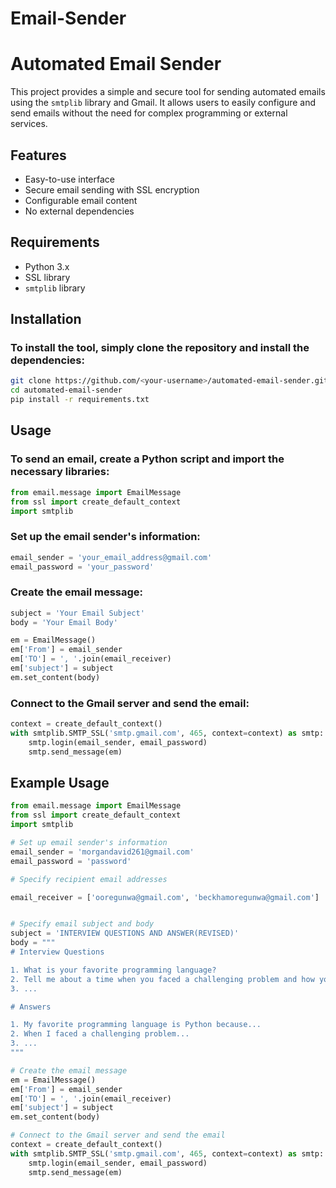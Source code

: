 ﻿# Email-Sender
 # Automated Email Sender

This project provides a simple and secure tool for sending automated emails using the `smtplib` library and Gmail. It allows users to easily configure and send emails without the need for complex programming or external services.

## Features

- Easy-to-use interface
- Secure email sending with SSL encryption
- Configurable email content
- No external dependencies

## Requirements

- Python 3.x
- SSL library
- `smtplib` library

## Installation

### To install the tool, simply clone the repository and install the dependencies:

```bash
git clone https://github.com/<your-username>/automated-email-sender.git
cd automated-email-sender
pip install -r requirements.txt
```

## Usage

### To send an email, create a Python script and import the necessary libraries:

```python
from email.message import EmailMessage
from ssl import create_default_context
import smtplib
```
### Set up the email sender's information:

```python
email_sender = 'your_email_address@gmail.com'
email_password = 'your_password'
```
### Create the email message:

```python
subject = 'Your Email Subject'
body = 'Your Email Body'

em = EmailMessage()
em['From'] = email_sender
em['TO'] = ', '.join(email_receiver)
em['subject'] = subject
em.set_content(body)
```
### Connect to the Gmail server and send the email:

```python
context = create_default_context()
with smtplib.SMTP_SSL('smtp.gmail.com', 465, context=context) as smtp:
    smtp.login(email_sender, email_password)
    smtp.send_message(em)
```
## Example Usage
```python
from email.message import EmailMessage
from ssl import create_default_context
import smtplib

# Set up email sender's information
email_sender = 'morgandavid261@gmail.com'
email_password = 'password'

# Specify recipient email addresses

email_receiver = ['ooregunwa@gmail.com', 'beckhamoregunwa@gmail.com']


# Specify email subject and body
subject = 'INTERVIEW QUESTIONS AND ANSWER(REVISED)'
body = """
# Interview Questions

1. What is your favorite programming language?
2. Tell me about a time when you faced a challenging problem and how you resolved it.
3. ...

# Answers

1. My favorite programming language is Python because...
2. When I faced a challenging problem...
3. ...
"""

# Create the email message
em = EmailMessage()
em['From'] = email_sender
em['TO'] = ', '.join(email_receiver)
em['subject'] = subject
em.set_content(body)

# Connect to the Gmail server and send the email
context = create_default_context()
with smtplib.SMTP_SSL('smtp.gmail.com', 465, context=context) as smtp:
    smtp.login(email_sender, email_password)
    smtp.send_message(em)
```
